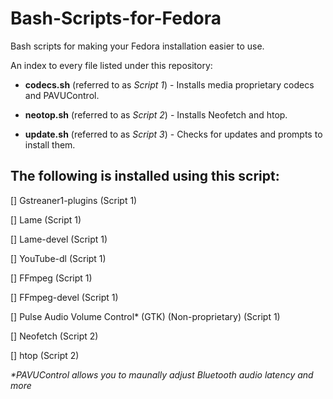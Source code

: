 # Bash-Scripts-for-Fedora
Bash scripts for making your Fedora installation easier to use.

An index to every file listed under this repository:


- **codecs.sh** (referred to as *Script 1*) - Installs media proprietary codecs and PAVUControl.

- **neotop.sh** (referred to as *Script 2*) - Installs Neofetch and htop.

- **update.sh** (referred to as *Script 3*) - Checks for updates and prompts to install them.


## The following is installed using this script:


[] Gstreaner1-plugins (Script 1)

[] Lame (Script 1)

[] Lame-devel (Script 1)

[] YouTube-dl (Script 1)

[] FFmpeg (Script 1)

[] FFmpeg-devel (Script 1)

[] Pulse Audio Volume Control* (GTK) (Non-proprietary) (Script 1)

[] Neofetch (Script 2)

[] htop (Script 2)

_*PAVUControl allows you to maunally adjust Bluetooth audio latency and more_

